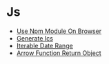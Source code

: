 Js
====

* [Use Npm Module On Browser](./js/use_npm_module_on_browser.md)
* [Generate Ics](./js/generate_ics.md)
* [Iterable Date Range](./js/iterable_date_range.md)
* [Arrow Function Return Object](./js/arrow_function_return_object.md)

